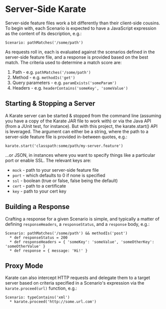 # Server-Side Karate

Server-side feature files work a bit differently than their client-side cousins.  To begin with, each Scenario is expected to have a JavaScript expression as the content of its description, e.g.: 

  `Scenario: pathMatches('/some/path')`

As requests roll in, each is evaluated against the scenarios defined in the server-side feature file, and a response is provided based on the best match.  The criteria used to determine a match score are: 
1. Path - e.g. `pathMatches('/some/path')`
2. Method - e.g. `methodIs('get')`
3. Query parameters - e.g. `paramExists('someParam')`
4. Headers - e.g. `headerContains('someKey', 'someValue')`

## Starting & Stopping a Server

A Karate server can be started & stopped from the command line (assuming you have a copy of the Karate JAR file to work with) or via the Java API (from a JUnit test, for instance).  But with this project, the karate.start() API is leveraged.  The argument can either be a string, where the path to a server-side feature file is provided in-between quotes, e.g.: 

  `karate.start('classpath:some/path/my-server.feature')`

...or JSON, in instances where you want to specify things like a particular port or enable SSL.  The relevant keys are: 
* `mock` - path to your server-side feature file
* `port` - which defaults to 0 if none is specified
* `ssl` - boolean (true or false, false being the default)
* `cert` - path to a certificate
* `key` - path to your cert key

## Building a Response

Crafting a response for a given Scenario is simple, and typically a matter of defining `responseHeaders`, a `responseStatus`, and a `response` body, e.g.: 

  ```feature
  Scenario: pathMatches('/some/path') && methodIs('post')
    * def responseStatus = 200
    * def responseHeaders = { 'someKey': 'someValue', 'someOtherKey': 'someOtherValue' }
    * def response = { message: 'Hi!' }
  ```

## Proxy Mode

Karate can also intercept HTTP requests and delegate them to a target server based on criteria specified in a Scenario's expression via the `karate.proceed(url)` function, e.g.: 

  ```feature
  Scenario: typeContains('xml')
    * karate.proceed('http://some.url.com')
  ```
